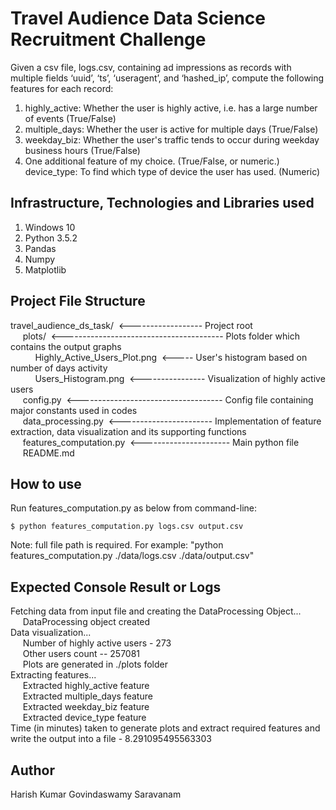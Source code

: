 # Travel Audience Data Science Recruitment Challenge

Given a csv file, logs.csv, containing ad impressions as records with multiple fields ‘uuid’, ‘ts’, ‘useragent’, and ‘hashed_ip’, compute the following features for each record:
1.	highly_active: Whether the user is highly active, i.e. has a large number of events (True/False)
2.	multiple_days: Whether the user is active for multiple days (True/False)
3.	weekday_biz: Whether the user's traffic tends to occur during weekday business hours (True/False)
4.	One additional feature of my choice. (True/False, or numeric.)
device_type: To find which type of device the user has used. (Numeric)

## Infrastructure, Technologies and Libraries used
1. Windows 10
2. Python 3.5.2
3. Pandas
4. Numpy
5. Matplotlib

## Project File Structure

travel_audience_ds_task/&nbsp;&nbsp;<------------------ Project root <br>
&nbsp;&nbsp;&nbsp;&nbsp;&nbsp;plots/&nbsp;&nbsp;<---------------------------------------- Plots folder which contains the output graphs <br>
&nbsp;&nbsp;&nbsp;&nbsp;&nbsp;&nbsp;&nbsp;&nbsp;&nbsp;&nbsp;Highly_Active_Users_Plot.png&nbsp;&nbsp;<----- User's histogram based on number of days activity <br>
&nbsp;&nbsp;&nbsp;&nbsp;&nbsp;&nbsp;&nbsp;&nbsp;&nbsp;&nbsp;Users_Histogram.png&nbsp;&nbsp;<---------------- Visualization of highly active users <br>
&nbsp;&nbsp;&nbsp;&nbsp;&nbsp;config.py&nbsp;&nbsp;<------------------------------------ Config file containing major constants used in codes <br>
&nbsp;&nbsp;&nbsp;&nbsp;&nbsp;data_processing.py&nbsp;&nbsp;<----------------------- Implementation of feature extraction, data visualization and its supporting functions <br>
&nbsp;&nbsp;&nbsp;&nbsp;&nbsp;features_computation.py&nbsp;&nbsp;<---------------------- Main python file<br>
&nbsp;&nbsp;&nbsp;&nbsp;&nbsp;README.md

## How to use

Run features_computation.py as below from command-line:
```sh/cmd
$ python features_computation.py logs.csv output.csv
```
Note: full file path is required. For example: "python features_computation.py ./data/logs.csv ./data/output.csv"

## Expected Console Result or Logs

Fetching data from input file and creating the DataProcessing Object...<br>
&nbsp;&nbsp;&nbsp;&nbsp;&nbsp;DataProcessing object created<br>
Data visualization...<br>
&nbsp;&nbsp;&nbsp;&nbsp;&nbsp;Number of highly active users - 273<br>
&nbsp;&nbsp;&nbsp;&nbsp;&nbsp;Other users count -- 257081<br>
&nbsp;&nbsp;&nbsp;&nbsp;&nbsp;Plots are generated in ./plots folder<br>
Extracting features...<br>
&nbsp;&nbsp;&nbsp;&nbsp;&nbsp;Extracted highly_active feature<br>
&nbsp;&nbsp;&nbsp;&nbsp;&nbsp;Extracted multiple_days feature<br>
&nbsp;&nbsp;&nbsp;&nbsp;&nbsp;Extracted weekday_biz feature<br>
&nbsp;&nbsp;&nbsp;&nbsp;&nbsp;Extracted device_type feature<br>
Time (in minutes) taken to generate plots and extract required features and write the output into a file - 8.291095495563303<br>

## Author

Harish Kumar Govindaswamy Saravanam
